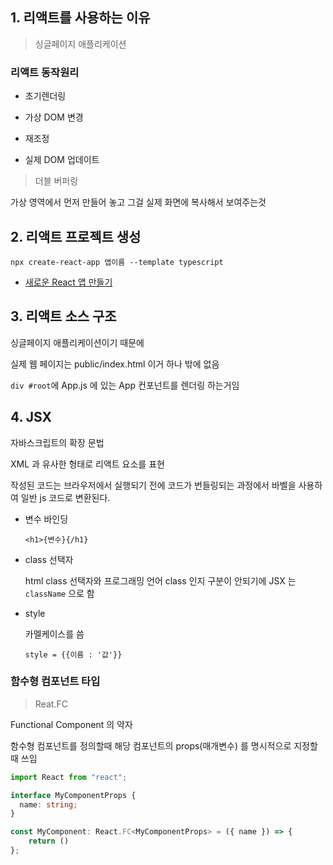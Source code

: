 ## 1. 리액트를 사용하는 이유

> 싱글페이지 애플리케이션

### 리액트 동작원리

- 초기렌더링

- 가상 DOM 변경

- 재조정

- 실제 DOM 업데이트

> 더블 버퍼링

가상 영역에서 먼저 만들어 놓고 그걸 실제 화면에 복사해서 보여주는것

## 2. 리액트 프로젝트 생성

```
npx create-react-app 앱이름 --template typescript
```

- [새로운 React 앱 만들기](https://ko.legacy.reactjs.org/docs/create-a-new-react-app.html#create-react-app)

## 3. 리액트 소스 구조

싱글페이지 애플리케이션이기 때문에

실제 웹 페이지는 public/index.html 이거 하나 밖에 없음

`div #root`에 App.js 에 있는 App 컨포넌트를 렌더링 하는거임

## 4. JSX

자바스크립트의 확장 문법

XML 과 유사한 형태로 리액트 요소를 표현

작성된 코드는 브라우저에서 실행되기 전에 코드가 번들링되는 과정에서 바벨을 사용하여 일반 js 코드로 변환된다.

- 변수 바인딩

  ```tsx
  <h1>{변수}{/h1}
  ```

- class 선택자

  html class 선택자와 프로그래밍 언어 class 인지 구분이 안되기에 JSX 는 `className` 으로 함

- style

  카멜케이스를 씀

  `style = {{이름 : '값'}}`

### 함수형 컴포넌트 타입

> Reat.FC

Functional Component 의 약자

함수형 컴포넌트를 정의할때 해당 컴포넌트의 props(매개변수) 를 명시적으로 지정할때 쓰임

```ts
import React from "react";

interface MyComponentProps {
  name: string;
}

const MyComponent: React.FC<MyComponentProps> = ({ name }) => {
    return ()
};
```

